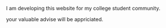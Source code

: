 I am developing this website for my college student community.

your valuable advise will be appriciated.
